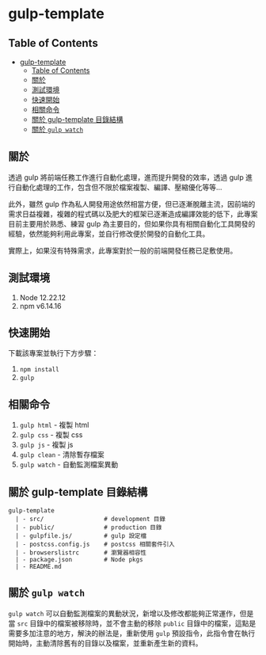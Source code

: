 # gulp-template

## Table of Contents

- [gulp-template](#gulp-template)
  - [Table of Contents](#table-of-contents)
  - [關於 ](#關於-)
  - [測試環境 ](#測試環境-)
  - [快速開始 ](#快速開始-)
  - [相關命令 ](#相關命令-)
  - [關於 gulp-template 目錄結構](#關於-gulp-template-目錄結構)
  - [關於 `gulp watch`](#關於-gulp-watch)

## 關於 <a name = "about"></a>

透過 gulp 將前端任務工作進行自動化處理，進而提升開發的效率，透過 gulp 進行自動化處理的工作，包含但不限於檔案複製、編譯、壓縮優化等等...

此外，雖然 gulp 作為私人開發用途依然相當方便，但已逐漸脫離主流，因前端的需求日益複雜，複雜的程式碼以及肥大的框架已逐漸造成編譯效能的低下，此專案目前主要用於熟悉、練習 gulp 為主要目的，但如果你具有相關自動化工具開發的經驗，依然能夠利用此專案，並自行修改便於開發的自動化工具。

實際上，如果沒有特殊需求，此專案對於一般的前端開發任務已足敷使用。

## 測試環境 <a name = "test_enviroment"></a>

1. Node 12.22.12
2. npm v6.14.16

## 快速開始 <a name = "quick_start"></a>

下載該專案並執行下方步驟：

1. `npm install`
2. `gulp`


## 相關命令 <a name = "usage"></a>

1. `gulp html` - 複製 html
2. `gulp css` - 複製 css
3. `gulp js` - 複製 js
4. `gulp clean` - 清除暫存檔案
5. `gulp watch` - 自動監測檔案異動

## 關於 gulp-template 目錄結構

```
gulp-template
  | - src/                 # development 目錄
  | - public/              # production 目錄
  | - gulpfile.js/         # gulp 設定檔
  | - postcss.config.js    # postcss 相關套件引入
  | - browserslistrc       # 瀏覽器相容性
  | - package.json         # Node pkgs
  | - README.md
```

## 關於 `gulp watch`

`gulp watch` 可以自動監測檔案的異動狀況，新增以及修改都能夠正常運作，但是當 `src` 目錄中的檔案被移除時，並不會主動的移除 `public` 目錄中的檔案，這點是需要多加注意的地方，解決的辦法是，重新使用 `gulp` 預設指令，此指令會在執行開始時，主動清除舊有的目錄以及檔案，並重新產生新的資料。